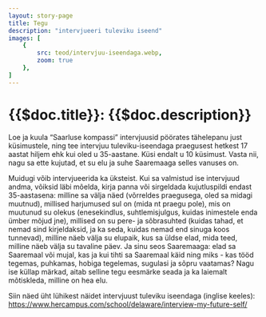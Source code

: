 ```yaml
---
layout: story-page
title: Tegu
description: "intervjueeri tuleviku iseend"
images: [
    {
        src: teod/intervjuu-iseendaga.webp,
        zoom: true
    },
]
---
```


# {{$doc.title}}: {{$doc.description}}

Loe ja kuula “Saarluse kompassi” intervjuusid pöörates tähelepanu just küsimustele, ning tee intervjuu tuleviku-iseendaga praegusest hetkest 17 aastat hiljem ehk kui oled u 35-aastane. Küsi endalt u 10 küsimust. Vasta nii, nagu sa ette kujutad, et su elu ja suhe Saaremaaga selles vanuses on.

Muidugi võib intervjueerida ka üksteist. Kui sa valmistud ise intervjuud andma, võiksid läbi mõelda, kirja panna või sirgeldada kujutluspildi endast 35-aastasena: milline sa välja näed (võrreldes praegusega, oled sa midagi muutnud), millised harjumused sul on (mida nt praegu pole), mis on muutunud su olekus (enesekindlus, suhtlemisjulgus, kuidas inimestele enda ümber mõjud jne), millised on su pere- ja sõbrasuhted (kuidas tahad, et nemad sind kirjeldaksid, ja ka seda, kuidas nemad end sinuga koos tunnevad), milline näeb välja su elupaik, kus sa üldse elad, mida teed, milline näeb välja su tavaline päev. Ja sinu seos Saaremaaga: elad sa Saaremaal või mujal, kas ja kui tihti sa Saaremaal käid ning miks - kas tööd tegemas, puhkamas, hobiga tegelemas, sugulasi ja sõpru vaatamas? Nagu ise küllap märkad, aitab selline tegu eesmärke seada ja ka laiemalt mõtiskleda, milline on hea elu.

Siin näed üht lühikest näidet intervjuust tuleviku iseendaga (inglise keeles): https://www.hercampus.com/school/delaware/interview-my-future-self/



<!-- <details-wrapper summary="Lisaks" icon="icon-park-outline:six-points">


</details-wrapper>
 -->
